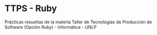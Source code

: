 # TTPS - Ruby

Prácticas resueltas de la materia Taller de Tecnologías de Producción de Software (Opción Ruby) - Informática - UNLP
